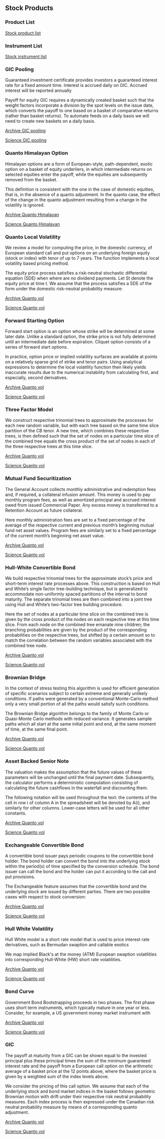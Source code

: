 ## Stock Products

### Product List

[Stock product list](https://derivatives.hcommons.org/equity-derivatives/)



### Instrument List

[Stock instrument list](https://derivatives.hcommons.org/equity-instruments/)



### GIC Pooling 

Guaranteed investment certificate provides investors a guaranteed interest rate for a fixed amount time. Interest is accrued daily on GIC. Accrued interest will be reported annually

Payoff for equity GIC requires a dynamically created basket such that the weight factors incorporate a division by the spot levels on the issue date, which converts the payoff to one based on a basket of comparative returns (rather than basket returns). To automate feeds on a daily basis we will need to create new baskets on a daily basis.

[Archive GIC pooling](https://ia801400.us.archive.org/6/items/gic-pooling/GicPooling.pdf)

[Science GIC pooling](https://science-media.org/presentation/593)


### Quanto Himalayan Option 

Himalayan options are a form of European-style, path-dependent, exotic option on a basket of equity underliers, in which intermediate returns on selected equities enter the payoff, while the
equities are subsequently removed from the basket.

This definition is consistent with the one in the case of domestic equities, that is, in the absence of a quanto adjustment. In the quanto case, the effect of the change in the quanto adjustment resulting from a change in the volatility is ignored. 

[Archive Quanto Himalayan](https://ia601408.us.archive.org/0/items/quanto-himalaya/QuantoHimalaya.pdf)

[Science Quanto Himalayan](https://science-media.org/presentation/594)


### Quanto Local Volatility

We review a model for computing the price, in the domestic currency, of European standard call and put options on an underlying foreign equity (stock or index) with tenor of up to 7 years. The function implements a local volatility based pricing method.

The equity price process satisfies a risk-neutral stochastic differential equation (SDE) when where are no dividend payments. Let St denote the equity price at time t. We assume that the process satisfies a SDE of the form under the domestic risk-neutral probability measure:

[Archive Quanto vol](https://ia904700.us.archive.org/23/items/local-vol-quanto/LocalVolQuanto.pdf)

[Science Quanto vol](https://science-media.org/presentation/595)


### Forward Starting Option 

Forward start option is an option whose strike will be determined at some later date. Unlike a standard option, the strike price is not fully determined until an intermediate date before expiration. Cliquet option consists of a series of forward start options. 

In practice, option price or implied volatility surfaces are available at points on a relatively sparse grid of strike and tenor pairs. Using analytical expressions to determine the local volatility function then likely yields inaccurate results due to the numerical instability from calculating first, and especially, second derivatives.

[Archive Quanto vol](https://ia904709.us.archive.org/7/items/forward-starting-option/ForwardStartingOption.pdf)

[Science Quanto vol](https://science-media.org/presentation/596)


### Three Factor Model 

We construct respective trinomial trees to approximate the processes for each new random variable, but with each tree based on the same time slice partition of the CB tenor.  A new tree, which combines these respective trees, is then defined such that the set of nodes on a particular time slice of the combined tree equals the cross product of the set of nodes in each of the three respective trees at this time slice.  

[Archive Quanto vol](https://ia804703.us.archive.org/1/items/threeFactorConvertible/threeFactorConvertible.pdf)

[Science Quanto vol](https://science-media.org/presentation/597)


### Mutual Fund Securitization 

The General Account collects monthly administrative and redemption fees and, if required, a collateral infusion amount.  This money is used to pay monthly program fees, as well as amortized principal and accrued interest owed from issued Commercial Paper.  Any excess money is transferred to a Retention Account as future collateral.

Here monthly administration fees are set to a fixed percentage of the average of the respective current and previous month’s beginning mutual fund net asset values.  Program fees are similarly set to a fixed percentage of the current month’s beginning net asset value.  

[Archive Quanto vol](https://ia904705.us.archive.org/21/items/mutual-fund-securitization/MutualFundSecuritization.pdf)

[Science Quanto vol](https://science-media.org/presentation/598)


### Hull-White Convertible Bond 

We build respective trinomial trees for the approximate stock’s price and short-term interest rate processes above.  This construction is based on Hull and White’s single factor tree-building technique, but is generalized to accommodate non-uniformly spaced partitions of the interval to bond maturity.  The separate trinomial trees are then combined into a joint tree using Hull and White’s two-factor tree building procedure.  

Here the set of nodes at a particular time slice on the combined tree is given by the cross product of the nodes on each respective tree at this time slice.  From each node on the combined tree emanate nine children; the branching probabilities are given by the product of the corresponding probabilities on the respective trees, but shifted by a certain amount so to match the correlation between the random variables associated with the combined tree node.

[Archive Quanto vol](https://ia904707.us.archive.org/6/items/hw-convertible/HwConvertible.pdf)

[Science Quanto vol](https://science-media.org/presentation/599)


### Brownian Bridge 

In the context of stress testing this algorithm is used for efficient generation of specific scenarios subject to certain extreme and generally unlikely conditions. If paths were generated by a conventional Monte-Carlo method only a very small portion of all the paths would satisfy such conditions.

The Brownian Bridge algorithm belongs to the family of Monte Carlo or Quasi-Monte Carlo methods with reduced variance. It generates sample paths which all start at the same initial point and end, at the same moment of time, at the same final point. 

[Archive Quanto vol](https://ia601505.us.archive.org/8/items/brownian-bridge/BrownianBridge.pdf)

[Science Quanto vol](https://science-media.org/presentation/600)


### Asset Backed Senior Note 

The valuation makes the assumption that the future values of these parameters will be unchanged until the final payment date. Subsequently, the calculator performs a deterministic computation consisting of calculating the future cashflows in the waterfall and discounting them.

The following notation will be used throughout the text: the contents of the cell in row i of column A in the spreadsheet will be denoted by A(i), and similarly for other columns. Lower-case letters will be used for all other constants.

[Archive Quanto vol](https://ia601506.us.archive.org/32/items/abs-analytics/AbsAnalytics.pdf)

[Science Quanto vol](https://science-media.org/presentation/602)


### Exchangeable Convertible Bond 

A convertible bond issuer pays periodic coupons to the convertible bond holder. The bond holder can convert the bond into the underlying stock within the period(s) of time specified by the conversion schedule. The bond issuer can call the bond and the holder can put it according to the call and put provisions. 

The Exchangeable feature assumes that the convertible bond and the underlying stock are issued by different parties. There are two possible cases with respect to stock conversion:

[Archive Quanto vol](https://ia904704.us.archive.org/21/items/exchangeable-convertible/ExchangeableConvertible.pdf)

[Science Quanto vol](https://science-media.org/presentation/601)


### Hull White Volatility 

Hull White model is a short rate model that is used to price interest rate derivatives, such as Bermudan swaption and callable exotics 

We map implied Black's at the money (ATM) European swaption volatilities into corresponding Hull-White (HW) short rate volatilities.

[Archive Quanto vol](https://ia904705.us.archive.org/20/items/hw-vol/HwVol.pdf)

[Science Quanto vol](https://science-media.org/presentation/603)


### Bond Curve 

Government Bond Bootstrapping proceeds in two phases. The first phase uses short term instruments, which typically mature in one year or less. Consider, for example, a US government money market instrument with 

[Archive Quanto vol](https://ia601404.us.archive.org/25/items/bondBootstrapping/bondBootstrapping.pdf)

[Science Quanto vol](https://science-media.org/presentation/604)


### GIC

The payoff at maturity from a GIC can be shown equal to the invested principal plus these principal times the sum of the minimum guaranteed interest rate and the payoff from a European call option on the arithmetic average of a basket price at the 12 points above, where the basket price is given by a weighted sum of the index levels above.  

We consider the pricing of this call option.  We assume that each of the underlying stock and bond market indices in the basket follows geometric Brownian motion with drift under their respective risk neutral probability measures.  Each index process is then expressed under the Canadian risk neutral probability measure by means of a corresponding quanto adjustment.  

[Archive Quanto vol](https://ia601507.us.archive.org/23/items/gicPricing/gicPricing.pdf)

[Science Quanto vol](https://science-media.org/presentation/605)





